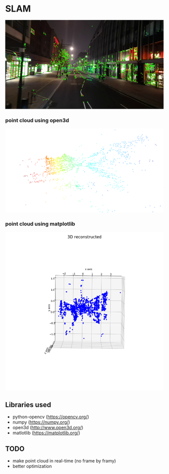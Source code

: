 # SLAM

![](output/slam_frame.png)
### point cloud using open3d
![](output/slam_open3d.png)
### point cloud using matplotlib
![](output/slam_plt.png)

## Libraries used
* python-opencv (https://opencv.org/)
* numpy (https://numpy.org/)
* open3d (http://www.open3d.org/)
* matlotlib (https://matplotlib.org/)

## TODO
* make point cloud in real-time (no  frame by framy)
* better optimization
